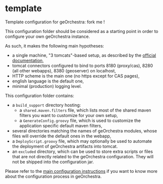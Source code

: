 template
========

Template configuration for geOrchestra: fork me !

This configuration folder should be considered as a starting point in order to configure your own geOrchestra instance.

As such, it makes the following main hypotheses:
 * a single machine, "3 tomcats"-based setup, as described by the [official documentation](https://github.com/georchestra/georchestra/blob/master/doc/setup.md),
 * tomcat connectors configured to bind to ports 8180 (proxy/cas), 8280 (all other webapps), 8380 (geoserver) on localhost,
 * HTTP scheme is the main one (no https except for CAS pages),
 * english language is the default one,
 * minimal (production) logging level.


This configuration folder contains:
 * a ```build_support``` directory hosting:
   * a ```shared.maven.filters``` file, which lists most of the shared maven filters you want to customize for your own setup,
   * a ```GenerateConfig.groovy``` file, which is used to customize the application specific default maven filters,
 * several directories matching the names of geOrchestra modules, whose files will override the default ones in the webapp,
 * a ```DeployScript.groovy``` file, which may optionally be used to automate the deployment of geOrchestra artifacts into tomcat.
 * an ```excluded``` directory, which can be used to store extra scripts or files that are not directly related to the geOrchestra configuration. They will not be shipped into the configuration jar.
 
Please refer to the [main configuration instructions](https://github.com/georchestra/georchestra/blob/master/config/README.md) if you want to know more about the configuration process in geOrchestra.
